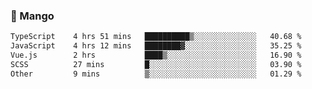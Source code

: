### 🥭 Mango

<!--START_SECTION:waka-->

```txt
TypeScript    4 hrs 51 mins   ██████████▒░░░░░░░░░░░░░░   40.68 %
JavaScript    4 hrs 12 mins   ████████▓░░░░░░░░░░░░░░░░   35.25 %
Vue.js        2 hrs           ████▒░░░░░░░░░░░░░░░░░░░░   16.90 %
SCSS          27 mins         █░░░░░░░░░░░░░░░░░░░░░░░░   03.90 %
Other         9 mins          ▒░░░░░░░░░░░░░░░░░░░░░░░░   01.29 %
```

<!--END_SECTION:waka-->
